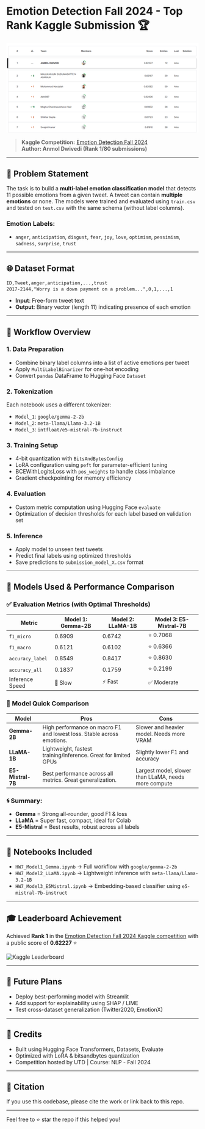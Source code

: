 
# Emotion Detection Fall 2024 - Top Rank Kaggle Submission 🏆

![Leaderboard Screenshot](https://github.com/anmol-dwivedi/LLMEmotionPrediction/blob/main/Kaggle%20Leaderboard.PNG)

> **Kaggle Competition:** [Emotion Detection Fall 2024](https://www.kaggle.com/competitions/emotion-detection-fall-2024/overview)  
> **Author: Anmol Dwivedi (Rank 1/80 submissions)**

---

## 📃 Problem Statement
The task is to build a **multi-label emotion classification model** that detects 11 possible emotions from a given tweet. A tweet can contain **multiple emotions** or none. The models were trained and evaluated using `train.csv` and tested on `test.csv` with the same schema (without label columns).

### Emotion Labels:
- `anger`, `anticipation`, `disgust`, `fear`, `joy`, `love`, `optimism`, `pessimism`, `sadness`, `surprise`, `trust`

---

## 🌐 Dataset Format
```csv
ID,Tweet,anger,anticipation,...,trust
2017-2144,"Worry is a down payment on a problem...",0,1,...,1
```
- **Input**: Free-form tweet text
- **Output**: Binary vector (length 11) indicating presence of each emotion

---

## 🔄 Workflow Overview

### 1. Data Preparation
- Combine binary label columns into a list of active emotions per tweet
- Apply `MultiLabelBinarizer` for one-hot encoding
- Convert `pandas` DataFrame to Hugging Face `Dataset`

### 2. Tokenization
Each notebook uses a different tokenizer:
- `Model_1`: `google/gemma-2-2b`
- `Model_2`: `meta-llama/Llama-3.2-1B`
- `Model_3`: `intfloat/e5-mistral-7b-instruct`

### 3. Training Setup
- 4-bit quantization with `BitsAndBytesConfig`
- LoRA configuration using `peft` for parameter-efficient tuning
- BCEWithLogitsLoss with `pos_weights` to handle class imbalance
- Gradient checkpointing for memory efficiency

### 4. Evaluation
- Custom metric computation using Hugging Face `evaluate`
- Optimization of decision thresholds for each label based on validation set

### 5. Inference
- Apply model to unseen test tweets
- Predict final labels using optimized thresholds
- Save predictions to `submission_model_X.csv` format

---

## 🎯 Models Used & Performance Comparison

### ✅ Evaluation Metrics (with Optimal Thresholds)
| Metric               | Model 1: Gemma-2B | Model 2: LLaMA-1B | Model 3: E5-Mistral-7B |
|----------------------|------------------|-------------------|------------------------|
| `f1_micro`           | 0.6909           | 0.6742            | ⭐ 0.7068            |
| `f1_macro`           | 0.6121           | 0.6102            | ⭐ 0.6366            |
| `accuracy_label`     | 0.8549           | 0.8417            | ⭐ 0.8630            |
| `accuracy_all`       | 0.1837           | 0.1759            | ⭐ 0.2199            |
| Inference Speed      | 🔢 Slow     | ⚡ Fast         | ✅ Moderate          |

### 🥇 Model Quick Comparison
| Model | Pros | Cons |
|-------|------|------|
| **Gemma-2B** | High performance on macro F1 and lowest loss. Stable across emotions. | Slower and heavier model. Needs more VRAM |
| **LLaMA-1B** | Lightweight, fastest training/inference. Great for limited GPUs | Slightly lower F1 and accuracy |
| **E5-Mistral-7B** | Best performance across all metrics. Great generalization. | Largest model, slower than LLaMA, needs more compute |

### 🌀 Summary:
- **Gemma** = Strong all-rounder, good F1 & loss
- **LLaMA** = Super fast, compact, ideal for Colab
- **E5-Mistral** = Best results, robust across all labels

---

## 📆 Notebooks Included
- `HW7_Model1_Gemma.ipynb` → Full workflow with `google/gemma-2-2b`
- `HW7_Model2_LLaMA.ipynb` → Lightweight inference with `meta-llama/Llama-3.2-1B`
- `HW7_Model3_E5Mistral.ipynb` → Embedding-based classifier using `e5-mistral-7b-instruct`

---

## 🎓 Leaderboard Achievement
Achieved **Rank 1** in the [Emotion Detection Fall 2024 Kaggle competition](https://www.kaggle.com/competitions/emotion-detection-fall-2024/overview) with a public score of **0.62227** ⭐

![Kaggle Leaderboard](./assets/kaggle_leaderboard_1stplace.png)

---

## 🚀 Future Plans
- Deploy best-performing model with Streamlit
- Add support for explainability using SHAP / LIME
- Test cross-dataset generalization (Twitter2020, EmotionX)

---

## 📅 Credits
- Built using Hugging Face Transformers, Datasets, Evaluate
- Optimized with LoRA & bitsandbytes quantization
- Competition hosted by UTD | Course: NLP - Fall 2024

---

## 📖 Citation
If you use this codebase, please cite the work or link back to this repo.

---

Feel free to ⭐ star the repo if this helped you!
